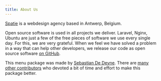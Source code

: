 ```yaml
---
title: About Us
---
```


[Spatie](https://spatie.be) is a webdesign agency based in Antwerp, Belgium.

Open source software is used in all projects we deliver. Laravel, Nginx, Ubuntu are just a few of the free pieces of software we use every single day. For this, we are very grateful. When we feel we have solved a problem in a way that can help other developers, we release our code as open source software [on GitHub](https://spatie.be/opensource).

This menu package was made by [Sebastian De Deyne](https://twitter.com/sebdedeyne). There are [many other contributors](https://github.com/spatie/laravel-menu/graphs/contributors) who devoted a bit of time and effort to make this package better.
